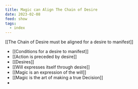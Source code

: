 ```yaml
---
title: Magic can Align The Chain of Desire
date: 2023-02-08
feed: show
tags:
  - index
---
```



[[The Chain of Desire must be aligned for a desire to manifest]]

- [[Conditions for a desire to manifest]]
- [[Action is preceded by desire]]
- [[Desires]]
- [[Will expresses itself through desire]]
- [[Magic is an expression of the will]]
- [[Magic is the art of making a true Decision]]
- 

